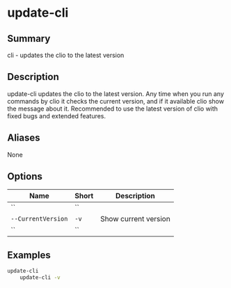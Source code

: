 # update-cli

## Summary
cli - updates the clio to the latest version

## Description
update-cli updates the clio to the latest version. Any time when you run
    any commands by clio it checks the current version, and if it available
    clio show the message about it.
    Recommended to use the latest version of clio with fixed bugs and
    extended features.

## Aliases
None

## Options

| Name | Short | Description |
|------|-------|-------------|
| `` | `` |  |
| `--CurrentVersion` | `-v` | Show current version |
| `` | `` |  |

## Examples

```bash
update-cli
    update-cli -v
```